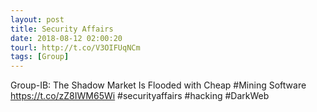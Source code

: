 ```yaml
---
layout: post
title: Security Affairs
date: 2018-08-12 02:00:20
tourl: http://t.co/V3OIFUqNCm
tags: [Group]
---
```

Group-IB: The Shadow Market Is Flooded with Cheap #Mining Software
https://t.co/zZ8IWM65Wi
#securityaffairs #hacking #DarkWeb